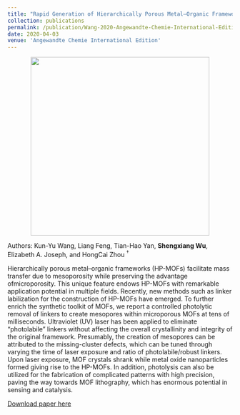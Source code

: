 ```yaml
---
title: "Rapid Generation of Hierarchically Porous Metal–Organic Frameworks through Laser Photolysis"
collection: publications
permalink: /publication/Wang-2020-Angewandte-Chemie-International-Edition
date: 2020-04-03
venue: 'Angewandte Chemie International Edition'
---
```

<p align="center">
<img src="http://ShengxiangWuPlasmonic.github.io/images/TOC_6.jpg" width="400">
</p>  

Authors: Kun-Yu Wang, Liang Feng, Tian-Hao Yan, **Shengxiang Wu**, Elizabeth A. Joseph, and HongCai Zhou $^\dagger$

Hierarchically porous metal–organic frameworks (HP-MOFs) facilitate mass transfer due to mesoporosity while preserving the advantage ofmicroporosity. This unique feature endows HP-MOFs with remarkable application potential in multiple fields. Recently, new methods such as linker labilization for the construction of HP-MOFs have emerged. To further enrich the synthetic toolkit of MOFs, we report a controlled photolytic removal of linkers to create mesopores within microporous MOFs at tens of milliseconds. Ultraviolet (UV) laser has been applied to eliminate “photolabile” linkers without affecting the overall crystallinity and integrity of the original framework. Presumably, the creation of mesopores can be attributed to the missing-cluster defects, which can be tuned through varying the time of laser exposure and ratio of photolabile/robust linkers. Upon laser exposure, MOF crystals shrank while metal oxide nanoparticles formed giving rise to the HP-MOFs. In addition, photolysis can also be utilized for the fabrication of complicated patterns with high precision, paving the way towards MOF lithography, which has enormous potential in sensing and catalysis.

[Download paper here](http://ShengxiangWuPlasmonic.github.io/files/Wang-2020-Angewandte-Chemie-International-Edition.pdf)

